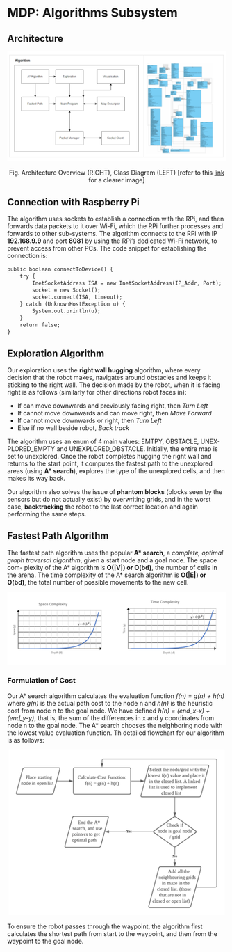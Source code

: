 # MDP: Algorithms Subsystem

## Architecture 
<img src="assets/system.png">

<p align="center"> Fig. Architecture Overview (RIGHT), Class Diagram (LEFT) [refer to this <a href="https://github.com/anushadatta/MDP/blob/main/Algorithms/assets/class-diagram.png">link</a> for a clearer image] </center>

## Connection with Raspberry Pi
The algorithm uses sockets to establish a connection with the RPi, and then forwards data packets to it over Wi-Fi, which the RPi further processes and forwards to other sub-systems. The algorithm connects to the RPi with IP __192.168.9.9__ and port __8081__ by using the RPi’s dedicated Wi-Fi network, to prevent access from other PCs. The code snippet for establishing the connection is:

```
public boolean connectToDevice() {
    try { 
        InetSocketAddress ISA = new InetSocketAddress(IP_Addr, Port);
        socket = new Socket();
        socket.connect(ISA, timeout);
    } catch (UnknownHostException u) {
        System.out.println(u);   
    }
    return false;
}
```

## Exploration Algorithm
Our exploration uses the __right wall hugging__ algorithm, where every decision that the robot makes, navigates around obstacles and keeps it sticking to the right wall. The decision made by the robot, when it is facing right is as follows (similarly for other directions robot faces in):
* If can move downwards and previously facing right, then _Turn Left_
* If cannot move downwards and can move right, then _Move Forward_
* If cannot move downwards or right, then _Turn Left_
* Else if no wall beside robot, _Back track_

The algorithm uses an enum of 4 main values: EMTPY, OBSTACLE, UNEX- PLORED_EMPTY and UNEXPLORED_OBSTACLE. 
Initially, the entire map is set to unexplored. Once the robot completes hugging the right wall and returns to the start point, it computes the fastest path to the unexplored areas (using __A* search__), explores the type of the unexplored cells, and then makes its way back.

Our algorithm also solves the issue of __phantom blocks__ (blocks seen by the sensors but do not actually exist) by overwriting grids, and in the worst case,
__backtracking__ the robot to the last correct location and again performing the same steps.

## Fastest Path Algorithm
The fastest path algorithm uses the popular __A* search__, a _complete, optimal graph traversal algorithm_, given a start node and a goal node. The space com- plexity of the A* algorithm is __O(|V|) or O(bd)__, the number of cells in the arena. The time complexity of the A* search algorithm is __O(|E|) or O(bd)__, the total number of possible movements to the new cell.

<img src="assets/complexity.png">

### Formulation of Cost
Our A* search algorithm calculates the evaluation function _f(n) = g(n) + h(n)_ where _g(n)_ is the actual path cost to the node n and _h(n)_ is the heuristic cost from node n to the goal node. We have defined _h(n) = (end_x-x) + (end_y-y)_, that is, the sum of the differences in x and y coordinates from node n to the goal node. The A* search chooses the neighboring node with the lowest value evaluation function. Th detailed flowchart for our algorithm is as follows:

<p align="center"><img src="assets/flow-chart.png" height="380"></p>

To ensure the robot passes through the waypoint, the algorithm first calculates the shortest path from start to the waypoint, and then from the waypoint to the goal node.
